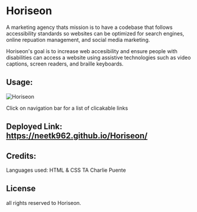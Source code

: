 # Horiseon

A marketing agency thats mission is to have a codebase that follows accessibility standards
so websites can be optimized for search engines, online repuation management, and social media marketing.

Horiseon's goal is to increase web accesibility and ensure people with disabilities can access a website using assistive technologies such as video captions, screen readers, and braille keyboards.



## Usage:
![Horiseon](https://github.com/Neetk962/Horiseon/assets/131637944/f13fe43d-291a-449e-985e-30bf9cee2169)


Click on navigation bar for a list of clicakable links

## Deployed Link: https://neetk962.github.io/Horiseon/


## Credits:
Languages used: HTML & CSS
TA Charlie Puente 


## License 
all rights reserved to Horiseon. 